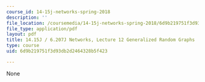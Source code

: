 ```yaml
---
course_id: 14-15j-networks-spring-2018
description: ''
file_location: /coursemedia/14-15j-networks-spring-2018/6d9b219751f3d93db2d2464328b5f423_MIT14_15JS18_lec12.pdf
file_type: application/pdf
layout: pdf
title: 14.15J / 6.207J Networks, Lecture 12 Generalized Random Graphs
type: course
uid: 6d9b219751f3d93db2d2464328b5f423

---
```

None